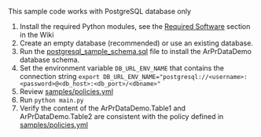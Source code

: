 This sample code works with PostgreSQL database only

1. Install the required Python modules, see the [Required Software](https://github.com/htquach/ArPrData/wiki#required-software) section in the Wiki
2. Create an empty database (recommended) or use an existing database.
3. Run the [postgresql_sample_schema.sql](https://github.com/htquach/ArPrData/blob/master/samples/postgresql_sample_schema.sql) file to install the ArPrDataDemo database schema.
4. Set the environment variable `DB_URL_ENV_NAME` that contains the connection string
   `export DB_URL_ENV_NAME="postgresql://<username>:<password>@<db_host>:<db_port>/<dbname>"`
5. Review [samples/policies.yml](https://github.com/htquach/ArPrData/blob/master/samples/policies.yml)
6. Run `python main.py`
7. Verify the content of the ArPrDataDemo.Table1 and ArPrDataDemo.Table2 are consistent with the policy defined in [samples/policies.yml](https://github.com/htquach/ArPrData/blob/master/samples/policies.yml)
